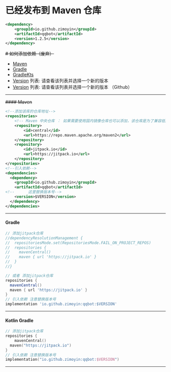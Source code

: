 # 已经发布到 Maven 仓库
```xml
<dependency>
    <groupId>io.github.zimoyin</groupId>
    <artifactId>qqbot</artifactId>
    <version>1.2.5</version>
</dependency>
```


~~# 如何添加依赖（废弃）~~
- [Maven](#maven)
- [Gradle](#gradle)
- [GradleKts](#gradleKt)
- [Version](https://jitpack.io/com/github/zimoyin/qqbot/) 列表: 请查看该列表并选择一个新的版本
- [Version](https://github.com/zimoyin/qqbot/releases) 列表: 请查看该列表并选择一个新的版本 （Github）
---

~~#### <a name="maven"></a>Maven~~

```xml
<!--添加该库的仓库地址-->
<repositories>
    <!-- Maven 中央仓库 ： 如果需要使用国内镜像仓库也可以添加，该仓库是为了兼容低版本 idea-->
    <repository>
        <id>central</id>
        <url>https://repo.maven.apache.org/maven2</url>
    </repository>
    <repository>
        <id>jitpack.io</id>
        <url>https://jitpack.io</url>
    </repository>
</repositories>
<!--引入依赖-->
<dependencies>
  <dependency>
    <groupId>io.github.zimoyin</groupId>
    <artifactId>qqbot</artifactId>
<!--      这里替换版本号-->
    <version>$VERSION</version>
  </dependency>
</dependencies>
```

---

#### <a name="tab2"></a>Gradle
```groovy
// 添加jitpack仓库
//dependencyResolutionManagement {
//  repositoriesMode.set(RepositoriesMode.FAIL_ON_PROJECT_REPOS)
//  repositories {
//    mavenCentral()
//    maven { url 'https://jitpack.io' }
//  }
//}

// 或者 添加jitpack仓库
repositories {
  mavenCentral()
  maven { url 'https://jitpack.io' }
}
// 引入依赖 注意替换版本号
implementation 'io.github.zimoyin:qqbot:$VERSION'
```

---

#### <a name="tab2"></a>Kotlin Gradle
```kotlin
// 添加jitpack仓库
repositories {
    mavenCentral()
  maven("https://jitpack.io")
}
// 引入依赖 注意替换版本号
implementation("io.github.zimoyin:qqbot:$VERSION")
```
---
